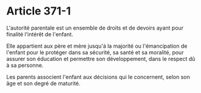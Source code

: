 # Article 371-1

L'autorité parentale est un ensemble de droits et de devoirs ayant pour finalité l'intérêt de l'enfant.

Elle appartient aux père et mère jusqu'à la majorité ou l'émancipation de l'enfant pour le protéger dans sa sécurité, sa santé et sa moralité, pour assurer son éducation et permettre son développement, dans le respect dû à sa personne.

Les parents associent l'enfant aux décisions qui le concernent, selon son âge et son degré de maturité.
